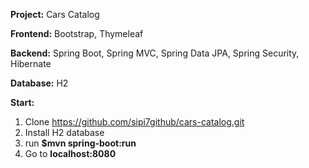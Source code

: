**Project:** Cars Catalog

**Frontend:** Bootstrap, Thymeleaf

**Backend:** Spring Boot, Spring MVC, Spring Data JPA, Spring Security, Hibernate

**Database:** H2

**Start:**
1. Clone https://github.com/sipi7github/cars-catalog.git
2. Install H2 database
3. run **$mvn spring-boot:run**
4. Go to **localhost:8080**
